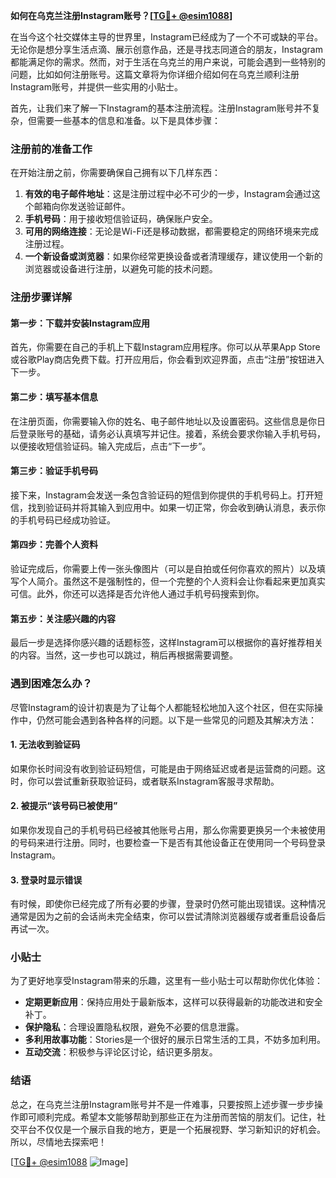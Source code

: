 **如何在乌克兰注册Instagram账号？[[TG💪+ @esim1088](https://t.me/s/esim1088)]**

在当今这个社交媒体主导的世界里，Instagram已经成为了一个不可或缺的平台。无论你是想分享生活点滴、展示创意作品，还是寻找志同道合的朋友，Instagram都能满足你的需求。然而，对于生活在乌克兰的用户来说，可能会遇到一些特别的问题，比如如何注册账号。这篇文章将为你详细介绍如何在乌克兰顺利注册Instagram账号，并提供一些实用的小贴士。

首先，让我们来了解一下Instagram的基本注册流程。注册Instagram账号并不复杂，但需要一些基本的信息和准备。以下是具体步骤：

### 注册前的准备工作

在开始注册之前，你需要确保自己拥有以下几样东西：
1. **有效的电子邮件地址**：这是注册过程中必不可少的一步，Instagram会通过这个邮箱向你发送验证邮件。
2. **手机号码**：用于接收短信验证码，确保账户安全。
3. **可用的网络连接**：无论是Wi-Fi还是移动数据，都需要稳定的网络环境来完成注册过程。
4. **一个新设备或浏览器**：如果你经常更换设备或者清理缓存，建议使用一个新的浏览器或设备进行注册，以避免可能的技术问题。

### 注册步骤详解

#### 第一步：下载并安装Instagram应用
首先，你需要在自己的手机上下载Instagram应用程序。你可以从苹果App Store或谷歌Play商店免费下载。打开应用后，你会看到欢迎界面，点击“注册”按钮进入下一步。

#### 第二步：填写基本信息
在注册页面，你需要输入你的姓名、电子邮件地址以及设置密码。这些信息是你日后登录账号的基础，请务必认真填写并记住。接着，系统会要求你输入手机号码，以便接收短信验证码。输入完成后，点击“下一步”。

#### 第三步：验证手机号码
接下来，Instagram会发送一条包含验证码的短信到你提供的手机号码上。打开短信，找到验证码并将其输入到应用中。如果一切正常，你会收到确认消息，表示你的手机号码已经成功验证。

#### 第四步：完善个人资料
验证完成后，你需要上传一张头像图片（可以是自拍或任何你喜欢的照片）以及填写个人简介。虽然这不是强制性的，但一个完整的个人资料会让你看起来更加真实可信。此外，你还可以选择是否允许他人通过手机号码搜索到你。

#### 第五步：关注感兴趣的内容
最后一步是选择你感兴趣的话题标签，这样Instagram可以根据你的喜好推荐相关的内容。当然，这一步也可以跳过，稍后再根据需要调整。

### 遇到困难怎么办？

尽管Instagram的设计初衷是为了让每个人都能轻松地加入这个社区，但在实际操作中，仍然可能会遇到各种各样的问题。以下是一些常见的问题及其解决方法：

#### 1. 无法收到验证码
如果你长时间没有收到验证码短信，可能是由于网络延迟或者是运营商的问题。这时，你可以尝试重新获取验证码，或者联系Instagram客服寻求帮助。

#### 2. 被提示“该号码已被使用”
如果你发现自己的手机号码已经被其他账号占用，那么你需要更换另一个未被使用的号码来进行注册。同时，也要检查一下是否有其他设备正在使用同一个号码登录Instagram。

#### 3. 登录时显示错误
有时候，即使你已经完成了所有必要的步骤，登录时仍然可能出现错误。这种情况通常是因为之前的会话尚未完全结束，你可以尝试清除浏览器缓存或者重启设备后再试一次。

### 小贴士

为了更好地享受Instagram带来的乐趣，这里有一些小贴士可以帮助你优化体验：
- **定期更新应用**：保持应用处于最新版本，这样可以获得最新的功能改进和安全补丁。
- **保护隐私**：合理设置隐私权限，避免不必要的信息泄露。
- **多利用故事功能**：Stories是一个很好的展示日常生活的工具，不妨多加利用。
- **互动交流**：积极参与评论区讨论，结识更多朋友。

### 结语

总之，在乌克兰注册Instagram账号并不是一件难事，只要按照上述步骤一步步操作即可顺利完成。希望本文能够帮助到那些正在为注册而苦恼的朋友们。记住，社交平台不仅仅是一个展示自我的地方，更是一个拓展视野、学习新知识的好机会。所以，尽情地去探索吧！

[[TG💪+ @esim1088](https://t.me/s/esim1088) ![Image](https://i.postimg.cc/4NQfJmqS/Snipaste-2025-05-13-00-14-12.png)]